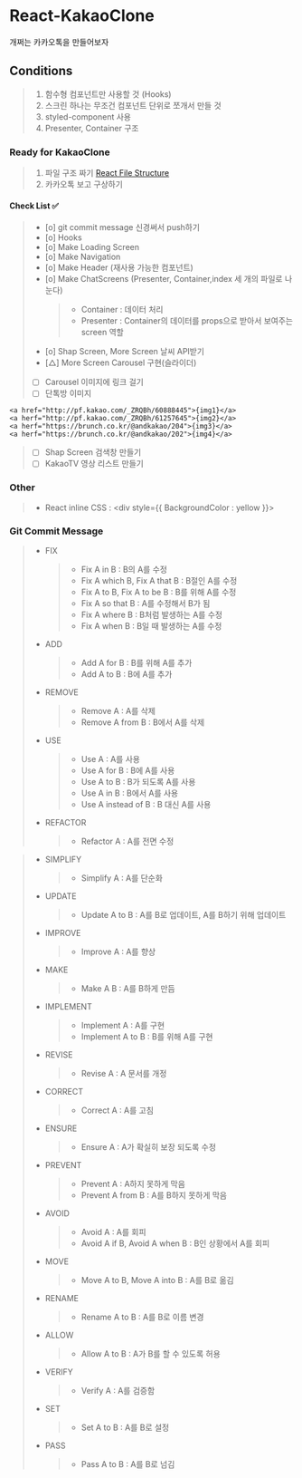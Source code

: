 # React-KakaoClone

개쩌는 카카오톡을 만들어보자

## Conditions

> 1. 함수형 컴포넌트만 사용할 것 (Hooks)
> 2. 스크린 하나는 무조건 컴포넌트 단위로 쪼개서 만들 것
> 3. styled-component 사용
> 4. Presenter, Container 구조

### Ready for KakaoClone

> 1. 파일 구조 짜기 [React File Structure](https://ko.reactjs.org/docs/faq-structure.html)
> 2. 카카오톡 보고 구상하기

#### Check List ✅

> - [o] git commit message 신경써서 push하기
> - [o] Hooks
> - [o] Make Loading Screen
> - [o] Make Navigation
> - [o] Make Header (재사용 가능한 컴포넌트)
> - [o] Make ChatScreens (Presenter, Container,index 세 개의 파일로 나눈다)
>   > - Container : 데이터 처리
>   > - Presenter : Container의 데이터를 props으로 받아서 보여주는 screen 역할
> - [o] Shap Screen, More Screen 날씨 API받기
> - [△] More Screen Carousel 구현(슬라이더)
> - [ ] Carousel 이미지에 링크 걸기
> - [ ] 단톡방 이미지

```
<a href="http://pf.kakao.com/_ZRQBh/60888445">{img1}</a>
<a herf="http://pf.kakao.com/_ZRQBh/61257645">{img2}</a>
<a herf="https://brunch.co.kr/@andkakao/204">{img3}</a>
<a herf="https://brunch.co.kr/@andkakao/202">{img4}</a>
```

> - [ ] Shap Screen 검색창 만들기
> - [ ] KakaoTV 영상 리스트 만들기

### Other

> - React inline CSS : <div style={{ BackgroundColor : yellow }}>

### Git Commit Message

> - FIX
>   > - Fix A in B : B의 A를 수정
>   > - Fix A which B, Fix A that B : B절인 A를 수정
>   > - Fix A to B, Fix A to be B : B를 위해 A를 수정
>   > - Fix A so that B : A를 수정해서 B가 됨
>   > - Fix A where B : B처럼 발생하는 A를 수정
>   > - Fix A when B : B일 때 발생하는 A를 수정
> - ADD
>   > - Add A for B : B를 위해 A를 추가
>   > - Add A to B : B에 A를 추가
> - REMOVE
>   > - Remove A : A를 삭제
>   > - Remove A from B : B에서 A를 삭제
> - USE
>   > - Use A : A를 사용
>   > - Use A for B : B에 A를 사용
>   > - Use A to B : B가 되도록 A를 사용
>   > - Use A in B : B에서 A를 사용
>   > - Use A instead of B : B 대신 A를 사용
> - REFACTOR
>   > - Refactor A : A를 전면 수정

> - SIMPLIFY
>   > - Simplify A : A를 단순화
> - UPDATE
>   > - Update A to B : A를 B로 업데이트, A를 B하기 위해 업데이트
> - IMPROVE
>   > - Improve A : A를 향상
> - MAKE
>   > - Make A B : A를 B하게 만듬
> - IMPLEMENT
>   > - Implement A : A를 구현
>   > - Implement A to B : B를 위해 A를 구현
> - REVISE
>   > - Revise A : A 문서를 개정
> - CORRECT
>   > - Correct A : A를 고침
> - ENSURE
>   > - Ensure A : A가 확실히 보장 되도록 수정
> - PREVENT
>   > - Prevent A : A하지 못하게 막음
>   > - Prevent A from B : A를 B하지 못하게 막음
> - AVOID
>   > - Avoid A : A를 회피
>   > - Avoid A if B, Avoid A when B : B인 상황에서 A를 회피
> - MOVE
>   > - Move A to B, Move A into B : A를 B로 옮김
> - RENAME
>   > - Rename A to B : A를 B로 이름 변경
> - ALLOW
>   > - Allow A to B : A가 B를 할 수 있도록 허용
> - VERIFY
>   > - Verify A : A를 검증함
> - SET
>   > - Set A to B : A를 B로 설정
> - PASS
>   > - Pass A to B : A를 B로 넘김
